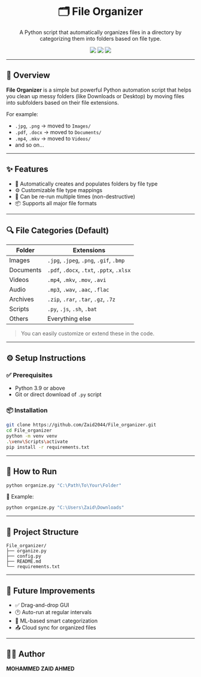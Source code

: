 <h1 align="center">🗂️ File Organizer</h1>
<p align="center">
  A Python script that automatically organizes files in a directory by categorizing them into folders based on file type.
</p>

<p align="center">
  <img src="https://img.shields.io/badge/Python-3776AB?style=flat&logo=python&logoColor=white"/>
  <img src="https://img.shields.io/badge/CLI-Tool-4CAF50?style=flat"/>
  <img src="https://img.shields.io/badge/Automation-%F0%9F%94%8C-blue?style=flat"/>
</p>

---

## 🧠 Overview

**File Organizer** is a simple but powerful Python automation script that helps you clean up messy folders (like Downloads or Desktop) by moving files into subfolders based on their file extensions.

For example:

* `.jpg`, `.png` → moved to `Images/`
* `.pdf`, `.docx` → moved to `Documents/`
* `.mp4`, `.mkv` → moved to `Videos/`
* and so on...

---

## ✨ Features

* 📂 Automatically creates and populates folders by file type
* ⚙️ Customizable file type mappings
* 🔁 Can be re-run multiple times (non-destructive)
* 📦 Supports all major file formats

---

## 🔍 File Categories (Default)

| Folder    | Extensions                                |
| --------- | ----------------------------------------- |
| Images    | `.jpg`, `.jpeg`, `.png`, `.gif`, `.bmp`   |
| Documents | `.pdf`, `.docx`, `.txt`, `.pptx`, `.xlsx` |
| Videos    | `.mp4`, `.mkv`, `.mov`, `.avi`            |
| Audio     | `.mp3`, `.wav`, `.aac`, `.flac`           |
| Archives  | `.zip`, `.rar`, `.tar`, `.gz`, `.7z`      |
| Scripts   | `.py`, `.js`, `.sh`, `.bat`               |
| Others    | Everything else                           |

> You can easily customize or extend these in the code.

---

## ⚙️ Setup Instructions

### ✅ Prerequisites

* Python 3.9 or above
* Git or direct download of `.py` script

### 📦 Installation

```bash
git clone https://github.com/Zaid2044/File_organizer.git
cd File_organizer
python -m venv venv
.\venv\Scripts\activate
pip install -r requirements.txt  
```

---

## 🚀 How to Run

```bash
python organize.py "C:\Path\To\Your\Folder"
```

📌 Example:

```bash
python organize.py "C:\Users\Zaid\Downloads"
```

---

## 📁 Project Structure

```
File_organizer/
├── organize.py
├── config.py        
├── README.md
└── requirements.txt  
```

---

## 🧩 Future Improvements

* ✅ Drag-and-drop GUI
* 🕐 Auto-run at regular intervals
* 🧠 ML-based smart categorization
* 📤 Cloud sync for organized files

---

## 🧑‍💻 Author

**MOHAMMED ZAID AHMED**
